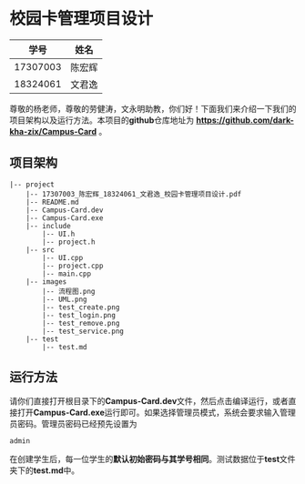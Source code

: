 # 校园卡管理项目设计  

| 学号 | 姓名 |
| :---: | :----: |
| 17307003 | 陈宏辉 |
| 18324061 | 文君逸 |

尊敬的杨老师，尊敬的劳健涛，文永明助教，你们好！下面我们来介绍一下我们的项目架构以及运行方法。本项目的**github**仓库地址为 **https://github.com/dark-kha-zix/Campus-Card** 。

## 项目架构

```
|-- project
    |-- 17307003_陈宏辉_18324061_文君逸_校园卡管理项目设计.pdf
    |-- README.md
    |-- Campus-Card.dev
    |-- Campus-Card.exe
    |-- include 
        |-- UI.h
        |-- project.h
    |-- src
        |-- UI.cpp
        |-- project.cpp
        |-- main.cpp
    |-- images
        |-- 流程图.png
        |-- UML.png
        |-- test_create.png
        |-- test_login.png
        |-- test_remove.png
        |-- test_service.png
    |-- test
        |-- test.md

```

## 运行方法

请你们直接打开根目录下的**Campus-Card.dev**文件，然后点击编译运行，或者直接打开**Campus-Card.exe**运行即可。如果选择管理员模式，系统会要求输入管理员密码。管理员密码已经预先设置为

```
admin
```

在创建学生后，每一位学生的**默认初始密码与其学号相同**。测试数据位于**test**文件夹下的**test.md**中。